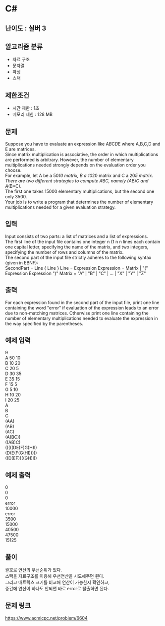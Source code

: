 # C#

## 난이도 : 실버 3

## 알고리즘 분류
  - 자료 구조
  - 문자열
  - 파싱
  - 스택

## 제한조건
  - 시간 제한 : 1초
  - 메모리 제한 : 128 MB

## 문제
Suppose you have to evaluate an expression like A*B*C*D*E where A,B,C,D and E are matrices.<br/>
Since matrix multiplication is associative, the order in which multiplications are performed is arbitrary. However, the number of elementary multiplications needed strongly depends on the evaluation order you choose.<br/>
For example, let A be a 50*10 matrix, B a 10*20 matrix and C a 20*5 matrix.<br/>
There are two different strategies to compute A*B*C, namely (A*B)*C and A*(B*C).<br/>
The first one takes 15000 elementary multiplications, but the second one only 3500.<br/>
Your job is to write a program that determines the number of elementary multiplications needed for a given evaluation strategy.<br/>

## 입력
Input consists of two parts: a list of matrices and a list of expressions.<br/>
The first line of the input file contains one integer n (1 n n lines each contain one capital letter, specifying the name of the matrix, and two integers, specifying the number of rows and columns of the matrix.<br/>
The second part of the input file strictly adheres to the following syntax (given in EBNF):<br/>
	SecondPart = Line { Line } <EOF>
	Line       = Expression <CR>
	Expression = Matrix | "(" Expression Expression ")"
	Matrix     = "A" | "B" | "C" | ... | "X" | "Y" | "Z"

## 출력
For each expression found in the second part of the input file, print one line containing the word "error" if evaluation of the expression leads to an error due to non-matching matrices. Otherwise print one line containing the number of elementary multiplications needed to evaluate the expression in the way specified by the parentheses.<br/>

## 예제 입력
9<br/>
A 50 10<br/>
B 10 20<br/>
C 20 5<br/>
D 30 35<br/>
E 35 15<br/>
F 15 5<br/>
G 5 10<br/>
H 10 20<br/>
I 20 25<br/>
A<br/>
B<br/>
C<br/>
(AA)<br/>
(AB)<br/>
(AC)<br/>
(A(BC))<br/>
((AB)C)<br/>
(((((DE)F)G)H)I)<br/>
(D(E(F(G(HI)))))<br/>
((D(EF))((GH)I))<br/>

## 예제 출력
0<br/>
0<br/>
0<br/>
error<br/>
10000<br/>
error<br/>
3500<br/>
15000<br/>
40500<br/>
47500<br/>
15125<br/>

## 풀이
괄호로 연산의 우선순위가 있다.<br/>
스택을 자료구조를 이용해 우선연산을 시도해주면 된다.<br/>
그리고 매트릭스 크기를 비교해 연산이 가능한지 확인하고,<br/>
중간에 연산이 하나도 안되면 바로 error로 탈출하면 된다.<br/>

## 문제 링크
https://www.acmicpc.net/problem/6604